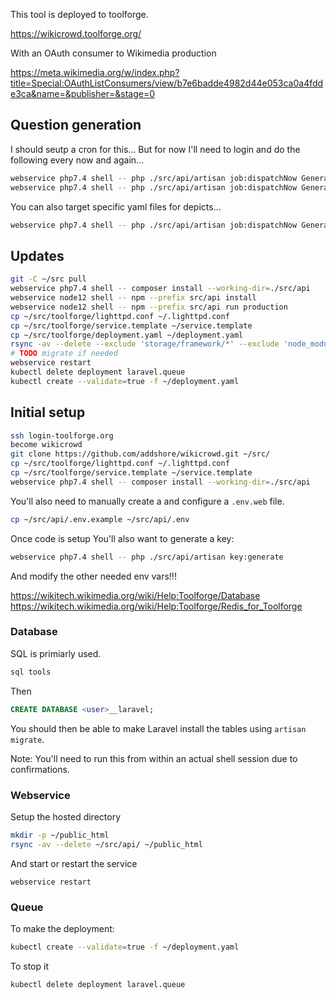This tool is deployed to toolforge.

https://wikicrowd.toolforge.org/

With an OAuth consumer to Wikimedia production

https://meta.wikimedia.org/w/index.php?title=Special:OAuthListConsumers/view/b7e6badde4982d44e053ca0a4fdde3ca&name=&publisher=&stage=0

## Question generation

I should seutp a cron for this...
But for now I'll need to login and do the following every now and again...

```sh
webservice php7.4 shell -- php ./src/api/artisan job:dispatchNow GenerateAliasQuestions 200
webservice php7.4 shell -- php ./src/api/artisan job:dispatchNow GenerateDepictsQuestionsYaml
```

You can also target specific yaml files for depicts...

```sh
webservice php7.4 shell -- php ./src/api/artisan job:dispatchNow GenerateDepictsQuestionsYaml ./src/api/spec/depicts/food/burger.yaml
```

## Updates

```sh
git -C ~/src pull
webservice php7.4 shell -- composer install --working-dir=./src/api
webservice node12 shell -- npm --prefix src/api install
webservice node12 shell -- npm --prefix src/api run production
cp ~/src/toolforge/lighttpd.conf ~/.lighttpd.conf
cp ~/src/toolforge/service.template ~/service.template
cp ~/src/toolforge/deployment.yaml ~/deployment.yaml
rsync -av --delete --exclude 'storage/framework/*' --exclude 'node_modules/*' ~/src/api/ ~/public_html
# TODO migrate if needed
webservice restart
kubectl delete deployment laravel.queue
kubectl create --validate=true -f ~/deployment.yaml
```

## Initial setup

```sh
ssh login-toolforge.org
become wikicrowd
git clone https://github.com/addshore/wikicrowd.git ~/src/
cp ~/src/toolforge/lighttpd.conf ~/.lighttpd.conf
cp ~/src/toolforge/service.template ~/service.template
webservice php7.4 shell -- composer install --working-dir=./src/api
```

You'll also need to manually create a and configure a `.env.web` file.

```sh
cp ~/src/api/.env.example ~/src/api/.env
```

Once code is setup You'll also want to generate a key:

```sh
webservice php7.4 shell -- php ./src/api/artisan key:generate
```

And modify the other needed env vars!!!

https://wikitech.wikimedia.org/wiki/Help:Toolforge/Database
https://wikitech.wikimedia.org/wiki/Help:Toolforge/Redis_for_Toolforge

### Database

SQL is primiarly used.

```sh
sql tools
```

Then

```sql
CREATE DATABASE <user>__laravel;
```

You should then be able to make Laravel install the tables using `artisan migrate`.

Note: You'll need to run this from within an actual shell session due to confirmations.

### Webservice

Setup the hosted directory

```sh
mkdir -p ~/public_html
rsync -av --delete ~/src/api/ ~/public_html
```

And start or restart the service

```
webservice restart
```

### Queue

To make the deployment:

```sh
kubectl create --validate=true -f ~/deployment.yaml
```

To stop it

```sh
kubectl delete deployment laravel.queue
```